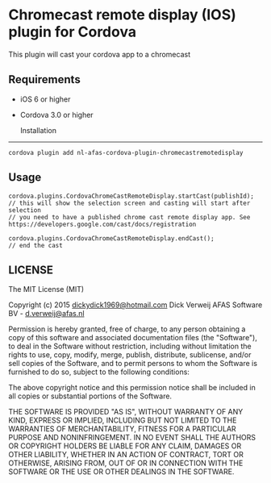 Chromecast remote display (IOS) plugin for Cordova
==========================
This plugin will cast your cordova app to a chromecast

Requirements
-------------
- iOS 6 or higher
- Cordova 3.0 or higher

    Installation
-------------
    cordova plugin add nl-afas-cordova-plugin-chromecastremotedisplay



Usage
------
   
    cordova.plugins.CordovaChromeCastRemoteDisplay.startCast(publishId); 
	// this will show the selection screen and casting will start after selection
	// you need to have a published chrome cast remote display app. See https://developers.google.com/cast/docs/registration

	cordova.plugins.CordovaChromeCastRemoteDisplay.endCast();
	// end the cast
	

LICENSE
--------
The MIT License (MIT)

Copyright (c) 2015 dickydick1969@hotmail.com Dick Verweij AFAS Software BV - d.verweij@afas.nl

Permission is hereby granted, free of charge, to any person obtaining a copy of
this software and associated documentation files (the "Software"), to deal in
the Software without restriction, including without limitation the rights to
use, copy, modify, merge, publish, distribute, sublicense, and/or sell copies of
the Software, and to permit persons to whom the Software is furnished to do so,
subject to the following conditions:

The above copyright notice and this permission notice shall be included in all
copies or substantial portions of the Software.

THE SOFTWARE IS PROVIDED "AS IS", WITHOUT WARRANTY OF ANY KIND, EXPRESS OR
IMPLIED, INCLUDING BUT NOT LIMITED TO THE WARRANTIES OF MERCHANTABILITY, FITNESS
FOR A PARTICULAR PURPOSE AND NONINFRINGEMENT. IN NO EVENT SHALL THE AUTHORS OR
COPYRIGHT HOLDERS BE LIABLE FOR ANY CLAIM, DAMAGES OR OTHER LIABILITY, WHETHER
IN AN ACTION OF CONTRACT, TORT OR OTHERWISE, ARISING FROM, OUT OF OR IN
CONNECTION WITH THE SOFTWARE OR THE USE OR OTHER DEALINGS IN THE SOFTWARE.
